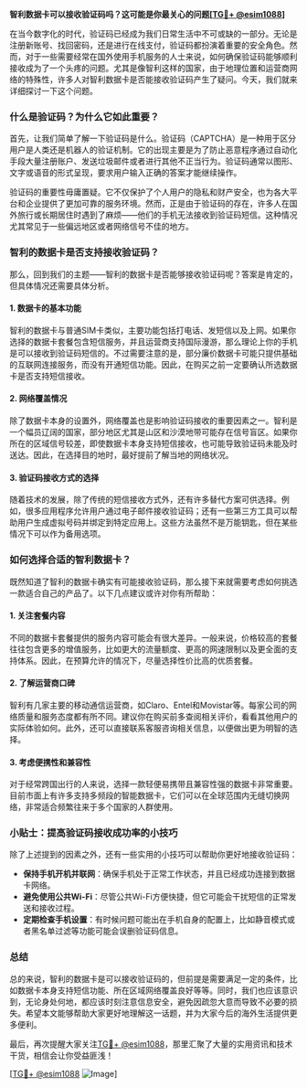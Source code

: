 **智利数据卡可以接收验证码吗？这可能是你最关心的问题[[TG💪+ @esim1088](https://t.me/s/esim1088)]**

在当今数字化的时代，验证码已经成为我们日常生活中不可或缺的一部分。无论是注册新账号、找回密码，还是进行在线支付，验证码都扮演着重要的安全角色。然而，对于一些需要经常在国外使用手机服务的人士来说，如何确保验证码能够顺利接收成为了一个头疼的问题。尤其是像智利这样的国家，由于地理位置和运营商网络的特殊性，许多人对智利数据卡是否能接收验证码产生了疑问。今天，我们就来详细探讨一下这个问题。

### **什么是验证码？为什么它如此重要？**

首先，让我们简单了解一下验证码是什么。验证码（CAPTCHA）是一种用于区分用户是人类还是机器人的验证机制。它的出现主要是为了防止恶意程序通过自动化手段大量注册账户、发送垃圾邮件或者进行其他不正当行为。验证码通常以图形、文字或语音的形式呈现，要求用户输入正确的答案才能继续操作。

验证码的重要性毋庸置疑。它不仅保护了个人用户的隐私和财产安全，也为各大平台和企业提供了更加可靠的服务环境。然而，正是由于验证码的存在，许多人在国外旅行或长期居住时遇到了麻烦——他们的手机无法接收到验证码短信。这种情况尤其常见于一些偏远地区或者网络信号不佳的地方。

### **智利的数据卡是否支持接收验证码？**

那么，回到我们的主题——智利的数据卡是否能够接收验证码呢？答案是肯定的，但具体情况还需要具体分析。

#### **1. 数据卡的基本功能**
智利的数据卡与普通SIM卡类似，主要功能包括打电话、发短信以及上网。如果你选择的数据卡套餐包含短信服务，并且运营商支持国际漫游，那么理论上你的手机是可以接收到验证码短信的。不过需要注意的是，部分廉价数据卡可能只提供基础的互联网连接服务，而没有开通短信功能。因此，在购买之前一定要确认所选数据卡是否支持短信接收。

#### **2. 网络覆盖情况**
除了数据卡本身的设置外，网络覆盖也是影响验证码接收的重要因素之一。智利是一个幅员辽阔的国家，部分地区尤其是山区和沙漠地带可能存在信号盲区。如果你所在的区域信号较差，即使数据卡本身支持短信接收，也可能导致验证码未能及时送达。因此，在选择目的地时，最好提前了解当地的网络状况。

#### **3. 验证码接收方式的选择**
随着技术的发展，除了传统的短信接收方式外，还有许多替代方案可供选择。例如，很多应用程序允许用户通过电子邮件接收验证码；还有一些第三方工具可以帮助用户生成虚拟号码并绑定到特定应用上。这些方法虽然不是万能钥匙，但在某些情况下可以作为备用选项。

### **如何选择合适的智利数据卡？**

既然知道了智利的数据卡确实有可能接收验证码，那么接下来就需要考虑如何挑选一款适合自己的产品了。以下几点建议或许对你有所帮助：

#### **1. 关注套餐内容**
不同的数据卡套餐提供的服务内容可能会有很大差异。一般来说，价格较高的套餐往往包含更多的增值服务，比如更大的流量额度、更高的网速限制以及更全面的支持体系。因此，在预算允许的情况下，尽量选择性价比高的优质套餐。

#### **2. 了解运营商口碑**
智利有几家主要的移动通信运营商，如Claro、Entel和Movistar等。每家公司的网络质量和服务态度都有所不同。建议你在购买前多查阅相关评价，看看其他用户的实际体验如何。此外，还可以直接联系客服咨询相关信息，以便做出更为明智的选择。

#### **3. 考虑便携性和兼容性**
对于经常跨国出行的人来说，选择一款轻便易携带且兼容性强的数据卡非常重要。目前市面上有许多支持多频段的智能数据卡，它们可以在全球范围内无缝切换网络，非常适合频繁往来于多个国家的人群使用。

### **小贴士：提高验证码接收成功率的小技巧**

除了上述提到的因素之外，还有一些实用的小技巧可以帮助你更好地接收验证码：

- **保持手机开机并联网**：确保手机处于正常工作状态，并且已经成功连接到数据卡网络。
- **避免使用公共Wi-Fi**：尽管公共Wi-Fi方便快捷，但它可能会干扰短信的正常发送和接收过程。
- **定期检查手机设置**：有时候问题可能出在手机自身的配置上，比如静音模式或者黑名单过滤等功能可能会误删验证码信息。

### **总结**

总的来说，智利的数据卡是可以接收验证码的，但前提是需要满足一定的条件，比如数据卡本身支持短信功能、所在区域网络覆盖良好等等。同时，我们也应该意识到，无论身处何地，都应该时刻注意信息安全，避免因疏忽大意而导致不必要的损失。希望本文能够帮助大家更好地理解这一话题，并为大家今后的海外生活提供更多便利。

最后，再次提醒大家关注[TG💪+ @esim1088](https://t.me/s/esim1088)，那里汇聚了大量的实用资讯和技术干货，相信会让你受益匪浅！

[[TG💪+ @esim1088](https://t.me/s/esim1088) ![Image](https://i.postimg.cc/4NQfJmqS/Snipaste-2025-05-13-00-14-12.png)]